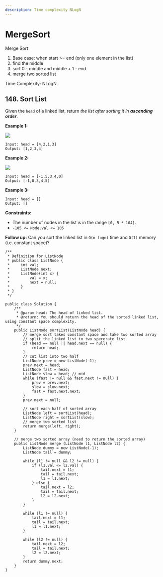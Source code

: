 ```yaml
---
description: Time complexity NLogN
---
```


# MergeSort

Merge Sort

1. Base case: when start >= end (only one element in the list)
2. find the middle&#x20;
3. sort 0 - middle and middle + 1 - end
4. merge two sorted list

Time Complexity: NLogN

## 148. Sort List

Given the `head` of a linked list, return _the list after sorting it in **ascending order**_.

&#x20;

**Example 1:**

![](https://assets.leetcode.com/uploads/2020/09/14/sort\_list\_1.jpg)

```
Input: head = [4,2,1,3]
Output: [1,2,3,4]
```

**Example 2:**

![](https://assets.leetcode.com/uploads/2020/09/14/sort\_list\_2.jpg)

```
Input: head = [-1,5,3,4,0]
Output: [-1,0,3,4,5]
```

**Example 3:**

```
Input: head = []
Output: []
```

&#x20;

**Constraints:**

* The number of nodes in the list is in the range `[0, 5 * 104]`.
* `-105 <= Node.val <= 105`

&#x20;

**Follow up:** Can you sort the linked list in `O(n logn)` time and `O(1)` memory (i.e. constant space)?

```
/**
 * Definition for ListNode
 * public class ListNode {
 *     int val;
 *     ListNode next;
 *     ListNode(int x) {
 *         val = x;
 *         next = null;
 *     }
 * }
 */

public class Solution {
    /**
     * @param head: The head of linked list.
     * @return: You should return the head of the sorted linked list, using constant space complexity.
     */
    public ListNode sortList(ListNode head) {
        // merge sort takes constant space and take two sorted array
        // split the linked list to two spererate list
        if (head == null || head.next == null) {
            return head;
        }
        // cut list into two half
        ListNode prev = new ListNode(-1);
        prev.next = head;
        ListNode fast = head;
        ListNode slow = head; // mid
        while (fast != null && fast.next != null) {
            prev = prev.next;
            slow = slow.next;
            fast = fast.next.next;
        }
        prev.next = null;

        // sort each half of sorted array
        ListNode left = sortList(head);
        ListNode right = sortList(slow);
        // merge two sorted list
        return merge(left, right);
    }
    
    // merge two sorted array (need to return the sorted array)
    public ListNode merge (ListNode l1, ListNode l2) {
        ListNode dummy = new ListNode(-1);
        ListNode tail = dummy;

        while (l1 != null && l2 != null) {
            if (l1.val <= l2.val) {
                tail.next = l1;
                tail = tail.next;
                l1 = l1.next;
            } else {
                tail.next = l2;
                tail = tail.next;
                l2 = l2.next;
            }
        }

        while (l1 != null) {
            tail.next = l1;
            tail = tail.next;
            l1 = l1.next;
        }

        while (l2 != null) {
            tail.next = l2;
            tail = tail.next;
            l2 = l2.next;
        }
        return dummy.next;
    }
}
```
